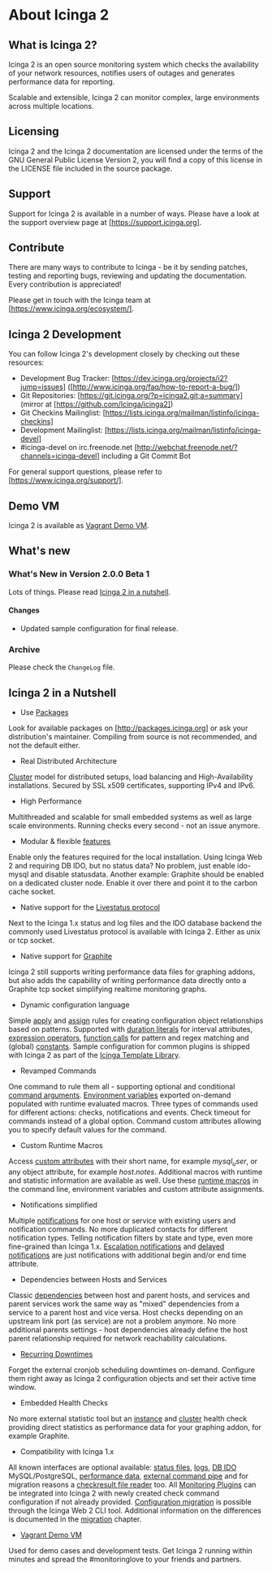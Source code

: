 # <a id="about-icinga2"></a> About Icinga 2

## <a id="what-is-icinga2"></a> What is Icinga 2?

Icinga 2 is an open source monitoring system which checks the availability of your
network resources, notifies users of outages and generates performance data for reporting.

Scalable and extensible, Icinga 2 can monitor complex, large environments across
multiple locations.

## <a id="licensing"></a> Licensing

Icinga 2 and the Icinga 2 documentation are licensed under the terms of the GNU
General Public License Version 2, you will find a copy of this license in the
LICENSE file included in the source package.

## <a id="support"></a> Support

Support for Icinga 2 is available in a number of ways. Please have a look at
the support overview page at [https://support.icinga.org].

## <a id="contribute"></a> Contribute

There are many ways to contribute to Icinga - be it by sending patches, testing and
reporting bugs, reviewing and updating the documentation. Every contribution
is appreciated!

Please get in touch with the Icinga team at [https://www.icinga.org/ecosystem/].

## <a id="development"></a> Icinga 2 Development

You can follow Icinga 2's development closely by checking
out these resources:

* Development Bug Tracker: [https://dev.icinga.org/projects/i2?jump=issues] ([http://www.icinga.org/faq/how-to-report-a-bug/])
* Git Repositories: [https://git.icinga.org/?p=icinga2.git;a=summary] (mirror at [https://github.com/Icinga/icinga2])
* Git Checkins Mailinglist: [https://lists.icinga.org/mailman/listinfo/icinga-checkins]
* Development Mailinglist: [https://lists.icinga.org/mailman/listinfo/icinga-devel]
* \#icinga-devel on irc.freenode.net [http://webchat.freenode.net/?channels=icinga-devel] including a Git Commit Bot

For general support questions, please refer to [https://www.icinga.org/support/].

## <a id="demo-vm"></a> Demo VM

Icinga 2 is available as [Vagrant Demo VM](#vagrant).

## <a id="whats-new"></a> What's new

### What's New in Version 2.0.0 Beta 1

Lots of things. Please read [Icinga 2 in a nutshell](#icinga2-in-a-nutshell).

#### Changes

* Updated sample configuration for final release.

### Archive

Please check the `ChangeLog` file.

## <a id="icinga2-in-a-nutshell"></a> Icinga 2 in a Nutshell

* Use [Packages](#getting-started)

Look for available packages on [http://packages.icinga.org] or ask your distribution's maintainer.
Compiling from source is not recommended, and not the default either.

* Real Distributed Architecture

[Cluster](#distributed-monitoring-high-availability) model for distributed setups, load balancing
and High-Availability installations. Secured by SSL x509 certificates, supporting IPv4 and IPv6.

* High Performance

Multithreaded and scalable for small embedded systems as well as large scale environments.
Running checks every second - not an issue anymore.

* Modular & flexible [features](#features)

Enable only the features required for the local installation. Using Icinga Web 2 and requiring
DB IDO, but no status data? No problem, just enable ido-mysql and disable statusdata.
Another example: Graphite should be enabled on a dedicated cluster node. Enable it over there
and point it to the carbon cache socket.

* Native support for the [Livestatus protocol](#setting-up-livestatus)

Next to the Icinga 1.x status and log files and the IDO database backend the commonly used
Livestatus protocol is available with Icinga 2. Either as unix or tcp socket.

* Native support for [Graphite](#graphite-carbon-cache-writer)

Icinga 2 still supports writing performance data files for graphing addons, but also adds the
capability of writing performance data directly onto a Graphite tcp socket simplifying realtime
monitoring graphs.

* Dynamic configuration language

Simple [apply](#using-apply) and [assign](#group-assign) rules for creating configuration object
relationships based on patterns. Supported with [duration literals](#duration-literals) for interval
attributes, [expression operators](#expression-operators), [function calls](#function-calls) for
pattern and regex matching and (global) [constants](#constants).
Sample configuration for common plugins is shipped with Icinga 2 as
part of the [Icinga Template Library](#itl).

* Revamped Commands

One command to rule them all - supporting optional and conditional [command arguments](#commands-arguments).
[Environment variables](#command-environment-variables) exported on-demand populated with
runtime evaluated macros.
Three types of commands used for different actions: checks, notifications and events.
Check timeout for commands instead of a global option. Command custom attributes allowing
you to specify default values for the command.

* Custom Runtime Macros

Access [custom attributes](#custom-attributes) with their short name, for example $mysql_user$,
or any object attribute, for example $host.notes$. Additional macros with runtime and statistic
information are available as well. Use these [runtime macros](#runtime-custom-attributes) in
the command line, environment variables and custom attribute assignments.

* Notifications simplified

Multiple [notifications](#notifications) for one host or service with existing users
and notification commands. No more duplicated contacts for different notification types.
Telling notification filters by state and type, even more fine-grained than Icinga 1.x.
[Escalation notifications](#notification-escalations) and [delayed notifications](#first-notification-delay)
are just notifications with additional begin and/or end time attribute.

* Dependencies between Hosts and Services

Classic [dependencies](#dependencies) between host and parent hosts, and services and parent services work the
same way as "mixed" dependencies from a service to a parent host and vice versa. Host checks
depending on an upstream link port (as service) are not a problem anymore.
No more additional parents settings - host dependencies already define the host parent relationship
required for network reachability calculations.

* [Recurring Downtimes](#recurring-downtimes)

Forget the external cronjob scheduling downtimes on-demand. Configure them right away as Icinga 2
configuration objects and set their active time window.

* Embedded Health Checks

No more external statistic tool but an [instance](#itl-icinga) and [cluster](#itl-cluster) health
check providing direct statistics as performance data for your graphing addon, for example Graphite.

* Compatibility with Icinga 1.x

All known interfaces are optional available: [status files](#status-data), [logs](#compat-logging),
[DB IDO](#configuring-ido) MySQL/PostgreSQL, [performance data](#performance-data),
[external command pipe](#external-commands) and for migration reasons a
[checkresult file reader](#check-result-files) too.
All [Monitoring Plugins](#setting-up-check-plugins) can be integrated into Icinga 2 with
newly created check command configuration if not already provided.
[Configuration migration](#configuration-migration) is possible through the Icinga Web 2 CLI tool.
Additional information on the differences is documented in the [migration](#differences-1x-2) chapter.

* [Vagrant Demo VM](#vagrant)

Used for demo cases and development tests. Get Icinga 2 running within minutes and spread the #monitoringlove
to your friends and partners.



